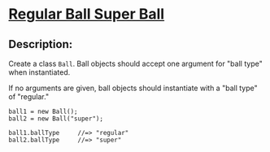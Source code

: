 # [Regular Ball Super Ball](https://www.codewars.com/kata/53f0f358b9cb376eca001079)

## Description:

Create a class `Ball`. Ball objects should accept one argument for "ball type" when instantiated.

If no arguments are given, ball objects should instantiate with a "ball type" of "regular."

```
ball1 = new Ball();
ball2 = new Ball("super");

ball1.ballType     //=> "regular"
ball2.ballType     //=> "super"
```
